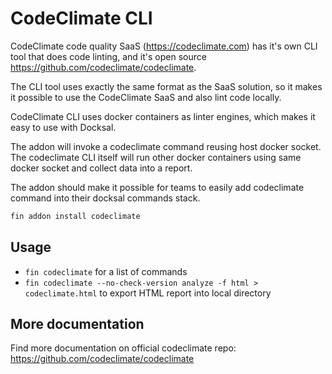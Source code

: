 # CodeClimate CLI

CodeClimate code quality SaaS (https://codeclimate.com) has it's own CLI tool that does code linting, and it's open source https://github.com/codeclimate/codeclimate.

The CLI tool uses exactly the same format as the SaaS solution, so it makes it possible to use the CodeClimate SaaS and also lint code locally.

CodeClimate CLI uses docker containers as linter engines, which makes it easy to use with Docksal.

The addon will invoke a codeclimate command reusing host docker socket. The codeclimate CLI itself will run other docker containers using same docker socket and collect data into a report.

The addon should make it possible for teams to easily add codeclimate command into their docksal commands stack.

```bash
fin addon install codeclimate
```

## Usage

- `fin codeclimate` for a list of commands
- `fin codeclimate --no-check-version analyze -f html > codeclimate.html` to export HTML report into local directory

## More documentation

Find more documentation on official codeclimate repo:
https://github.com/codeclimate/codeclimate

